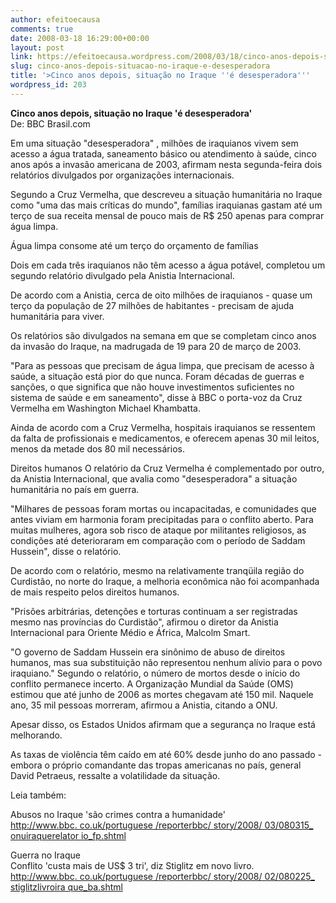 ```yaml
---
author: efeitoecausa
comments: true
date: 2008-03-18 16:29:00+00:00
layout: post
link: https://efeitoecausa.wordpress.com/2008/03/18/cinco-anos-depois-situacao-no-iraque-e-desesperadora/
slug: cinco-anos-depois-situacao-no-iraque-e-desesperadora
title: '>Cinco anos depois, situação no Iraque ''é desesperadora'''
wordpress_id: 203
---
```


>

**Cinco anos depois, situação no Iraque 'é desesperadora'**  
De: BBC Brasil.com

 

  
Em uma situação "desesperadora" , milhões de iraquianos vivem sem acesso a água tratada, saneamento básico ou atendimento à saúde, cinco anos após a invasão americana de 2003, afirmam nesta segunda-feira dois relatórios divulgados por organizações internacionais.  
  
Segundo a Cruz Vermelha, que descreveu a situação humanitária no Iraque como "uma das mais críticas do mundo", famílias iraquianas gastam até um terço de sua receita mensal de pouco mais de R$ 250 apenas para comprar água limpa.  
  
Água limpa consome até um terço do orçamento de famílias  
  
Dois em cada três iraquianos não têm acesso a água potável, completou um segundo relatório divulgado pela Anistia Internacional.  
  
De acordo com a Anistia, cerca de oito milhões de iraquianos - quase um terço da população de 27 milhões de habitantes - precisam de ajuda humanitária para viver.  
  
Os relatórios são divulgados na semana em que se completam cinco anos da invasão do Iraque, na madrugada de 19 para 20 de março de 2003.  
  
"Para as pessoas que precisam de água limpa, que precisam de acesso à saúde, a situação está pior do que nunca. Foram décadas de guerras e sanções, o que significa que não houve investimentos suficientes no sistema de saúde e em saneamento", disse à BBC o porta-voz da Cruz Vermelha em Washington Michael Khambatta.  
  
Ainda de acordo com a Cruz Vermelha, hospitais iraquianos se ressentem da falta de profissionais e medicamentos, e oferecem apenas 30 mil leitos, menos da metade dos 80 mil necessários.  
  
Direitos humanos O relatório da Cruz Vermelha é complementado por outro, da Anistia Internacional, que avalia como "desesperadora" a situação humanitária no país em guerra.  
  
"Milhares de pessoas foram mortas ou incapacitadas, e comunidades que antes viviam em harmonia foram precipitadas para o conflito aberto. Para muitas mulheres, agora sob risco de ataque por militantes religiosos, as condições até deterioraram em comparação com o período de Saddam Hussein", disse o relatório.  
  
De acordo com o relatório, mesmo na relativamente tranqüila região do Curdistão, no norte do Iraque, a melhoria econômica não foi acompanhada de mais respeito pelos direitos humanos.  
  
"Prisões arbitrárias, detenções e torturas continuam a ser registradas mesmo nas províncias do Curdistão", afirmou o diretor da Anistia Internacional para Oriente Médio e África, Malcolm Smart.  
  
"O governo de Saddam Hussein era sinônimo de abuso de direitos humanos, mas sua substituição não representou nenhum alívio para o povo iraquiano." Segundo o relatório, o número de mortos desde o início do conflito permanece incerto. A Organização Mundial da Saúde (OMS) estimou que até junho de 2006 as mortes chegavam até 150 mil. Naquele ano, 35 mil pessoas morreram, afirmou a Anistia, citando a ONU.  
  
Apesar disso, os Estados Unidos afirmam que a segurança no Iraque está melhorando.  
  
As taxas de violência têm caído em até 60% desde junho do ano passado - embora o próprio comandante das tropas americanas no país, general David Petraeus, ressalte a volatilidade da situação.  
  
Leia também:  
  
Abusos no Iraque 'são crimes contra a humanidade'  
[http://www.bbc. co.uk/portuguese /reporterbbc/ story/2008/ 03/080315_ onuiraquerelator io_fp.shtml](http://www.bbc.co.uk/portuguese/reporterbbc/story/2008/03/080315_onuiraquerelatorio_fp.shtml)  
  
Guerra no Iraque  
Conflito 'custa mais de US$ 3 tri', diz Stiglitz em novo livro.  
[http://www.bbc. co.uk/portuguese /reporterbbc/ story/2008/ 02/080225_ stiglitzlivroira que_ba.shtml](http://www.bbc.co.uk/portuguese/reporterbbc/story/2008/02/080225_stiglitzlivroiraque_ba.shtml)

